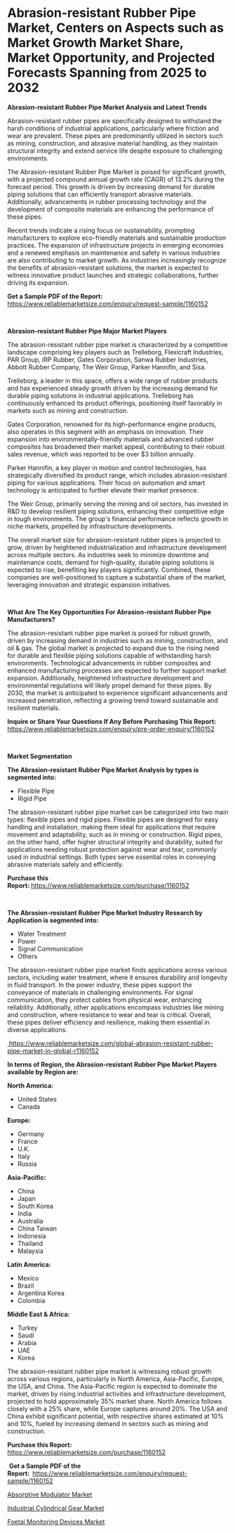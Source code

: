 <p><h1>Abrasion-resistant Rubber Pipe Market, Centers on Aspects such as Market Growth Market Share, Market Opportunity, and Projected Forecasts Spanning from 2025 to 2032</h1></p><p><strong>Abrasion-resistant Rubber Pipe Market Analysis and Latest Trends</strong></p>
<p><p>Abrasion-resistant rubber pipes are specifically designed to withstand the harsh conditions of industrial applications, particularly where friction and wear are prevalent. These pipes are predominantly utilized in sectors such as mining, construction, and abrasive material handling, as they maintain structural integrity and extend service life despite exposure to challenging environments.</p><p>The Abrasion-resistant Rubber Pipe Market is poised for significant growth, with a projected compound annual growth rate (CAGR) of 13.2% during the forecast period. This growth is driven by increasing demand for durable piping solutions that can efficiently transport abrasive materials. Additionally, advancements in rubber processing technology and the development of composite materials are enhancing the performance of these pipes.</p><p>Recent trends indicate a rising focus on sustainability, prompting manufacturers to explore eco-friendly materials and sustainable production practices. The expansion of infrastructure projects in emerging economies and a renewed emphasis on maintenance and safety in various industries are also contributing to market growth. As industries increasingly recognize the benefits of abrasion-resistant solutions, the market is expected to witness innovative product launches and strategic collaborations, further driving its expansion.</p></p>
<p><strong>Get a Sample PDF of the Report:&nbsp;</strong> <a href="https://www.reliablemarketsize.com/enquiry/request-sample/1160152?utm_campaign=1103&utm_medium=2&utm_source=Github&utm_content=ia&utm_term=22032025&utm_id=abrasion-resistant-rubber-pipe">https://www.reliablemarketsize.com/enquiry/request-sample/1160152</a></p>
<p>&nbsp;</p>
<p><strong>Abrasion-resistant Rubber Pipe Major Market Players</strong></p>
<p><p>The abrasion-resistant rubber pipe market is characterized by a competitive landscape comprising key players such as Trelleborg, Flexicraft Industries, PAR Group, IRP Rubber, Gates Corporation, Sanwa Rubber Industries, Abbott Rubber Company, The Weir Group, Parker Hannifin, and Sisa. </p><p>Trelleborg, a leader in this space, offers a wide range of rubber products and has experienced steady growth driven by the increasing demand for durable piping solutions in industrial applications. Trelleborg has continuously enhanced its product offerings, positioning itself favorably in markets such as mining and construction.</p><p>Gates Corporation, renowned for its high-performance engine products, also operates in this segment with an emphasis on innovation. Their expansion into environmentally-friendly materials and advanced rubber composites has broadened their market appeal, contributing to their robust sales revenue, which was reported to be over $3 billion annually.</p><p>Parker Hannifin, a key player in motion and control technologies, has strategically diversified its product range, which includes abrasion-resistant piping for various applications. Their focus on automation and smart technology is anticipated to further elevate their market presence.</p><p>The Weir Group, primarily serving the mining and oil sectors, has invested in R&D to develop resilient piping solutions, enhancing their competitive edge in tough environments. The group's financial performance reflects growth in niche markets, propelled by infrastructure developments.</p><p>The overall market size for abrasion-resistant rubber pipes is projected to grow, driven by heightened industrialization and infrastructure development across multiple sectors. As industries seek to minimize downtime and maintenance costs, demand for high-quality, durable piping solutions is expected to rise, benefiting key players significantly. Combined, these companies are well-positioned to capture a substantial share of the market, leveraging innovation and strategic expansion initiatives.</p></p>
<p>&nbsp;</p>
<p><strong>What Are The Key Opportunities For Abrasion-resistant Rubber Pipe Manufacturers?</strong></p>
<p><p>The abrasion-resistant rubber pipe market is poised for robust growth, driven by increasing demand in industries such as mining, construction, and oil & gas. The global market is projected to expand due to the rising need for durable and flexible piping solutions capable of withstanding harsh environments. Technological advancements in rubber composites and enhanced manufacturing processes are expected to further support market expansion. Additionally, heightened infrastructure development and environmental regulations will likely propel demand for these pipes. By 2030, the market is anticipated to experience significant advancements and increased penetration, reflecting a growing trend toward sustainable and resilient materials.</p></p>
<p><strong>Inquire or Share Your Questions If Any Before Purchasing This Report:</strong> <a href="https://www.reliablemarketsize.com/enquiry/pre-order-enquiry/1160152?utm_campaign=1103&utm_medium=2&utm_source=Github&utm_content=ia&utm_term=22032025&utm_id=abrasion-resistant-rubber-pipe">https://www.reliablemarketsize.com/enquiry/pre-order-enquiry/1160152</a></p>
<p>&nbsp;</p>
<p><strong>Market Segmentation</strong></p>
<p><strong>The Abrasion-resistant Rubber Pipe Market Analysis by types is segmented into:</strong></p>
<p><ul><li>Flexible Pipe</li><li>Rigid Pipe</li></ul></p>
<p><p>The abrasion-resistant rubber pipe market can be categorized into two main types: flexible pipes and rigid pipes. Flexible pipes are designed for easy handling and installation, making them ideal for applications that require movement and adaptability, such as in mining or construction. Rigid pipes, on the other hand, offer higher structural integrity and durability, suited for applications needing robust protection against wear and tear, commonly used in industrial settings. Both types serve essential roles in conveying abrasive materials safely and efficiently.</p></p>
<p><strong>Purchase this Report:&nbsp;</strong><a href="https://www.reliablemarketsize.com/purchase/1160152?utm_campaign=1103&utm_medium=2&utm_source=Github&utm_content=ia&utm_term=22032025&utm_id=abrasion-resistant-rubber-pipe">https://www.reliablemarketsize.com/purchase/1160152</a></p>
<p>&nbsp;</p>
<p><strong>The Abrasion-resistant Rubber Pipe Market Industry Research by Application is segmented into:</strong></p>
<p><ul><li>Water Treatment</li><li>Power</li><li>Signal Communication</li><li>Others</li></ul></p>
<p><p>The abrasion-resistant rubber pipe market finds applications across various sectors, including water treatment, where it ensures durability and longevity in fluid transport. In the power industry, these pipes support the conveyance of materials in challenging environments. For signal communication, they protect cables from physical wear, enhancing reliability. Additionally, other applications encompass industries like mining and construction, where resistance to wear and tear is critical. Overall, these pipes deliver efficiency and resilience, making them essential in diverse applications.</p></p>
<p><a href="https://www.reliablemarketsize.com/global-abrasion-resistant-rubber-pipe-market-in-global-r1160152?utm_campaign=1103&utm_medium=2&utm_source=Github&utm_content=ia&utm_term=22032025&utm_id=abrasion-resistant-rubber-pipe">&nbsp;https://www.reliablemarketsize.com/global-abrasion-resistant-rubber-pipe-market-in-global-r1160152</a></p>
<p><strong>In terms of Region, the Abrasion-resistant Rubber Pipe Market Players available by Region are:</strong></p>
<p>
    <p> <strong> North America: </strong>
        <ul>
            <li>United States</li>
            <li>Canada</li>
        </ul>
        </p> 
    <p> <strong> Europe: </strong>
        <ul>
            <li>Germany</li>
            <li>France</li>
            <li>U.K.</li>
            <li>Italy</li>
            <li>Russia</li>
        </ul>
        </p> 
    <p> <strong> Asia-Pacific: </strong>
        <ul>
            <li>China</li>
            <li>Japan</li>
            <li>South Korea</li>
            <li>India</li>
            <li>Australia</li>
            <li>China Taiwan</li>
            <li>Indonesia</li>
            <li>Thailand</li>
            <li>Malaysia</li>
        </ul>
        </p> 
    <p> <strong> Latin America: </strong>
        <ul>
            <li>Mexico</li>
            <li>Brazil</li>
            <li>Argentina Korea</li>
            <li>Colombia</li>
        </ul>
        </p> 
    <p> <strong> Middle East & Africa: </strong>
        <ul>
            <li>Turkey</li>
            <li>Saudi</li>
            <li>Arabia</li>
            <li>UAE</li>
            <li>Korea</li>
        </ul>
    </p>
    </p>
<p><p>The abrasion-resistant rubber pipe market is witnessing robust growth across various regions, particularly in North America, Asia-Pacific, Europe, the USA, and China. The Asia-Pacific region is expected to dominate the market, driven by rising industrial activities and infrastructure development, projected to hold approximately 35% market share. North America follows closely with a 25% share, while Europe captures around 20%. The USA and China exhibit significant potential, with respective shares estimated at 10% and 10%, fueled by increasing demand in sectors such as mining and construction.</p></p>
<p><strong>Purchase this Report: </strong><a href="https://www.reliablemarketsize.com/purchase/1160152?utm_campaign=1103&utm_medium=2&utm_source=Github&utm_content=ia&utm_term=22032025&utm_id=abrasion-resistant-rubber-pipe">https://www.reliablemarketsize.com/purchase/1160152</a></p>
<p>&nbsp;<strong>Get a Sample PDF of the Report:&nbsp;&nbsp;</strong><a href="https://www.reliablemarketsize.com/enquiry/request-sample/1160152?utm_campaign=1103&utm_medium=2&utm_source=Github&utm_content=ia&utm_term=22032025&utm_id=abrasion-resistant-rubber-pipe">https://www.reliablemarketsize.com/enquiry/request-sample/1160152</a></p>
<p><strong></strong></p>
<p><p><a href="https://github.com/auriashetzxj/Market-Research-Report-List-1/blob/main/absorptive-modulator-market.md?utm_campaign=1103&utm_medium=2&utm_source=Github&utm_content=ia&utm_term=22032025&utm_id=abrasion-resistant-rubber-pipe">Absorptive Modulator Market</a></p><p><a href="https://github.com/wycheelwayeu/Market-Research-Report-List-1/blob/main/industrial-cylindrical-gear-market.md?utm_campaign=1103&utm_medium=2&utm_source=Github&utm_content=ia&utm_term=22032025&utm_id=abrasion-resistant-rubber-pipe">Industrial Cylindrical Gear Market</a></p><p><a href="https://github.com/gdfhhhj/Market-Research-Report-List-7/blob/main/foetal-monitoring-devices-market.md?utm_campaign=1103&utm_medium=2&utm_source=Github&utm_content=ia&utm_term=22032025&utm_id=abrasion-resistant-rubber-pipe">Foetal Monitoring Devices Market</a></p></p>